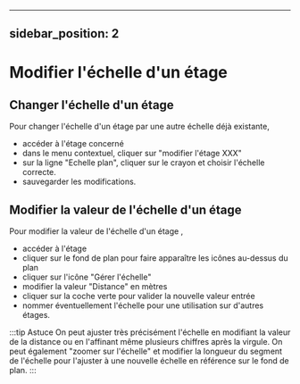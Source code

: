  
---
sidebar_position: 2
---

# Modifier l'échelle d'un étage 
 
## Changer l'échelle d'un étage

Pour changer l'échelle d'un étage par une autre échelle déjà existante,

-   accéder à l'étage concerné
-   dans le menu contextuel, cliquer sur "modifier l'étage XXX"
-   sur la ligne "Echelle plan", cliquer sur le crayon et choisir l'échelle correcte.
-   sauvegarder les modifications.


## Modifier la valeur de l'échelle d'un étage

Pour modifier la valeur de l'échelle d'un étage ,

-   accéder à l'étage
-   cliquer sur le fond de plan pour faire apparaître les icônes au-dessus du plan
-   cliquer sur l'icône "Gérer l'échelle"
-   modifier la valeur "Distance" en mètres
-   cliquer sur la coche verte pour valider la nouvelle valeur entrée
-   nommer éventuellement l'échelle pour une utilisation sur d'autres étages.


:::tip Astuce
On peut ajuster très précisément l'échelle  en modifiant la valeur de la distance ou en l'affinant même plusieurs chiffres après la virgule. On peut également "zoomer sur l'échelle" et modifier la longueur du segment de l'échelle pour l'ajuster à une nouvelle échelle en référence sur le fond de plan.
:::

